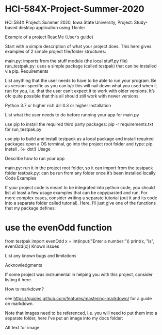 # HCI-584X-Project-Summer-2020
HCI 584X Project: Summer 2020, Iowa State University,
Project: Study-based desktop application using Tkinter

Example of a project ReadMe (User’s guide)

Start with a simple description of what your project does. This here gives examples of 2 simple project file/folder structures:

main.py: imports from the stuff module (the local stuff.py file)
run_testpak.py: uses a simple package (called testpak) that can be installed via pip.
Requirements

List anything that the user needs to have to be able to run your program. Be as version-specific as you can b/c this will nail down what you used when it run for you, i.e. that the user can’t expect it to work with older versions. It’s ofc quite possible that this all should still work with newer versions.

Python 3.7 or higher
rich
dill 0.3 or higher
Installation

List what the user needs to do before running your app
for main.py

use pip to install the required third party packages: pip -r requirements.txt
for run_testpak.py

use pip to build and install testpack as a local package and install required packages
open a OS terminal, go into the project root folder and type: pip install . (<- dot!)
Usage

Describe how to run your app

main.py: run it in the project root folder, so it can import from the testpack folder
testpak.py: can be run from any folder once it’s been installed locally
Code Examples

If your project code is meant to be integrated into python code, you should list at least a few usage examples that can be copy/pasted and run. For more complex cases, consider writing a separate tutorial (put it and its code into a separate folder called tutorial).
Here, I’ll just give one of the functions that my package defines:

# use the evenOdd function
from testpak import evenOdd
x = int(input("Enter a number:"))
print(x, "is",  evenOdd(x))
Known issues

List any known bugs and limitations

Acknowledgments

If some project was instrumental in helping you with this project, consider listing it here.

How to markdown?

see https://guides.github.com/features/mastering-markdown/ for a guide on markdown.

Note that images need to be referenced, i.e. you will need to put them into a separate folder, here I’ve put an image into my docs folder:

Alt text for image

